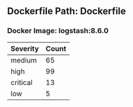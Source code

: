 ## Dockerfile Path: Dockerfile

### Docker Image: logstash:8.6.0
| Severity | Count |
|----------|-------|
| medium | 65 |
| high | 99 |
| critical | 13 |
| low | 5 |